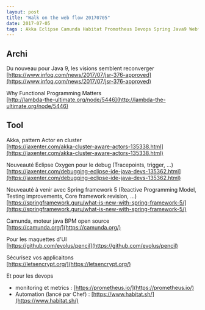 ```yaml
---
layout: post
title: "Walk on the web flow 20170705"
date: 2017-07-05
tags : Akka Eclipse Camunda Habitat Promotheus Devops Spring Java9 Webflowwalk
---
```


## Archi

Du nouveau pour Java 9, les visions semblent reconverger  
[https://www.infoq.com/news/2017/07/jsr-376-approved](https://www.infoq.com/news/2017/07/jsr-376-approved)

Why Functional Programming Matters  
[http://lambda-the-ultimate.org/node/5446](http://lambda-the-ultimate.org/node/5446)

## Tool

Akka, pattern Actor en cluster  
[https://jaxenter.com/akka-cluster-aware-actors-135338.html](https://jaxenter.com/akka-cluster-aware-actors-135338.html)

Nouveauté Eclipse Oxygen pour le debug (Tracepoints, trigger, ...)  
[https://jaxenter.com/debugging-eclipse-ide-java-devs-135362.html](https://jaxenter.com/debugging-eclipse-ide-java-devs-135362.html)

Nouveauté à venir avec Spring framework 5 (Reactive Programming Model, Testing improvements, Core framework revision, ...)   
[https://springframework.guru/what-is-new-with-spring-framework-5/](https://springframework.guru/what-is-new-with-spring-framework-5/)

Camunda, moteur java BPM open source   
[https://camunda.org/](https://camunda.org/)

Pour les maquettes d'UI   
[https://github.com/evolus/pencil](https://github.com/evolus/pencil)

Sécurisez vos applicaitons  
[https://letsencrypt.org/](https://letsencrypt.org/)

Et pour les devops   
* monitoring et metrics : [https://prometheus.io/](https://prometheus.io/)
* Automation (lancé par Chef) : [https://www.habitat.sh/](https://www.habitat.sh/)
